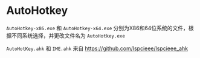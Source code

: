 # AutoHotkey

`AutoHotkey-x86.exe` 和 `AutoHotkey-x64.exe` 分别为X86和64位系统的文件，根据不同系统选择，并更改文件名为 `AutoHotkey.exe`

`AutoHotKey.ahk` 和 `IME.ahk` 来自 https://github.com/lspcieee/lspcieee_ahk
